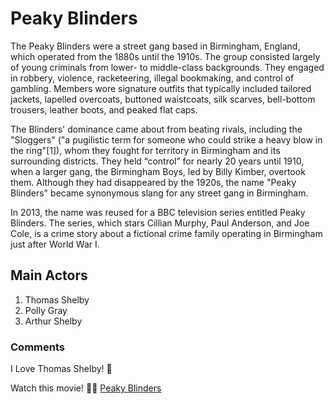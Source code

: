 # Peaky Blinders 
The Peaky Blinders were a street gang based in Birmingham, England, which operated from the 1880s until the 1910s. The group consisted largely of young criminals from lower- to middle-class backgrounds. They engaged in robbery, violence, racketeering, illegal bookmaking, and control of gambling. Members wore signature outfits that typically included tailored jackets, lapelled overcoats, buttoned waistcoats, silk scarves, bell-bottom trousers, leather boots, and peaked flat caps.

The Blinders' dominance came about from beating rivals, including the "Sloggers" ("a pugilistic term for someone who could strike a heavy blow in the ring"[1]), whom they fought for territory in Birmingham and its surrounding districts. They held “control” for nearly 20 years until 1910, when a larger gang, the Birmingham Boys, led by Billy Kimber, overtook them. Although they had disappeared by the 1920s, the name "Peaky Blinders" became synonymous slang for any street gang in Birmingham.

In 2013, the name was reused for a BBC television series entitled Peaky Blinders. The series, which stars Cillian Murphy, Paul Anderson, and Joe Cole, is a crime story about a fictional crime family operating in Birmingham just after World War I.

## Main Actors 
1. Thomas Shelby
2. Polly Gray
3. Arthur Shelby 

### Comments
I Love Thomas Shelby! 🖤

Watch this movie! 👨‍💼 [Peaky Blinders](https://www.imdb.com/title/tt2442560/)
